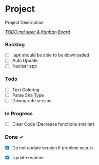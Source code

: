 # Project

Project Description

<em>[TODO.md spec & Kanban Board](https://bit.ly/3fCwKfM)</em>

### Backlog

- [ ] .apk should be able to be downloaded  
- [ ] Auto Update  
- [ ] Nuclear app  

### Todo

- [ ] Text Coloring  
- [ ] Parse Sha Type  
- [ ] Downgrade version  

### In Progress

- [ ] Clear Code  (Decrease functions smaller)  

### Done ✓

- [x] Do not update version if problem occurs  
- [x] Update readme  

